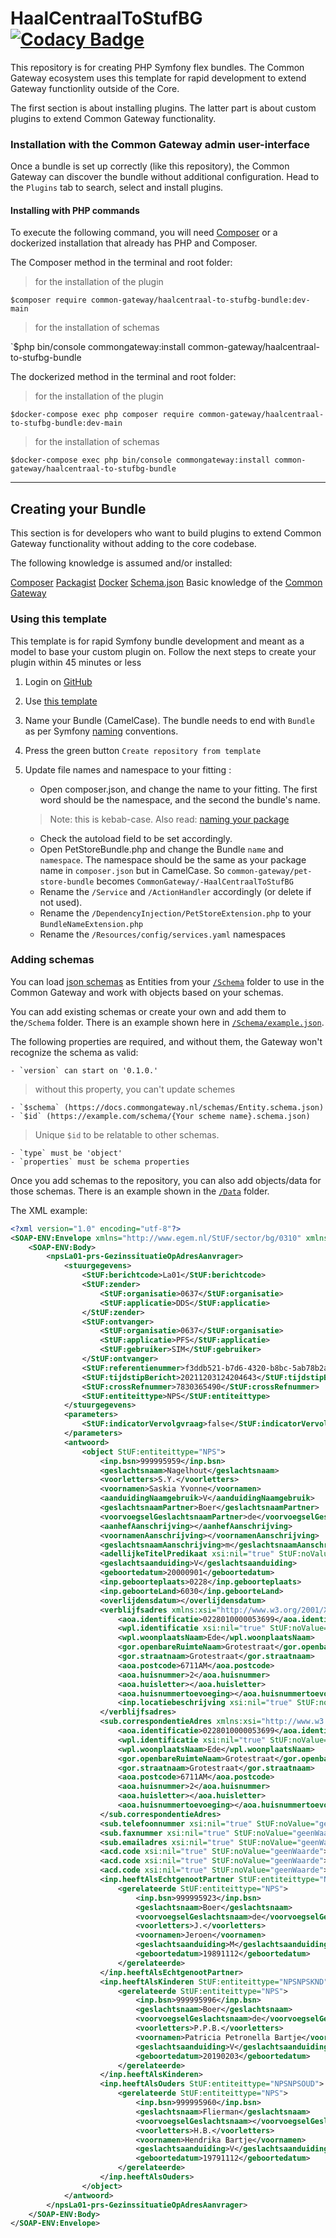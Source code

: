 # HaalCentraalToStufBG [![Codacy Badge](https://app.codacy.com/project/badge/Grade/980ea2efc85a427ea909518f29506ff6)](https://app.codacy.com/gh/CommonGateway/-HaalCentraalToStufBG/dashboard?utm_source=gh\&utm_medium=referral\&utm_content=\&utm_campaign=Badge_grade)

This repository is for creating PHP Symfony flex bundles. The Common Gateway ecosystem  uses this template for rapid development to extend Gateway functionlity outside of the Core.

The first section is about installing plugins. The latter part is about custom plugins to extend Common Gateway functionality.

### Installation with the Common Gateway admin user-interface

Once a bundle is set up correctly (like this repository), the Common Gateway can discover the bundle without additional configuration. Head to the `Plugins` tab to search, select and install plugins.

#### Installing with PHP commands

To execute the following command, you will need [Composer](https://getcomposer.org/download/) or a dockerized installation that already has PHP and Composer.

The Composer method in the terminal and root folder:

> for the installation of the plugin

`$composer require common-gateway/haalcentraal-to-stufbg-bundle:dev-main`

> for the installation of schemas

\`$php bin/console commongateway:install common-gateway/haalcentraal-to-stufbg-bundle

The dockerized method in the terminal and root folder:

> for the installation of the plugin

`$docker-compose exec php composer require common-gateway/haalcentraal-to-stufbg-bundle:dev-main`

> for the installation of schemas

`$docker-compose exec php bin/console commongateway:install common-gateway/haalcentraal-to-stufbg-bundle`

***

## Creating your Bundle

This section is for developers who want to build plugins to extend Common Gateway functionality without adding to the core codebase.

The following knowledge is assumed and/or installed:

[Composer](https://getcomposer.org/download/)
[Packagist](https://packagist.org/)
[Docker](https://www.docker.com/products/docker-desktop/)
[Schema.json](https://json-schema.org/)
Basic knowledge of the [Common Gateway](https://github.com/CommonGateway)

### Using this template

This template is for rapid Symfony bundle development and meant as a model to base your custom plugin on. Follow the next steps to create your plugin within 45 minutes or less

1.  Login on [GitHub](https://github.com)
2.  Use [this template](https://github.com/CommonGateway/-HaalCentraalToStufBG/generate)
3.  Name your Bundle (CamelCase). The bundle needs to end with `Bundle` as per Symfony [naming](https://symfony.com/doc/current/bundles/best_practices.html#bundles-naming-conventions) conventions.
4.  Press the green button `Create repository from template`
5.  Update file names and namespace to your fitting :

    *   Open composer.json, and change the name to your fitting. The first word should be the namespace, and the second the bundle's name.

    > Note: this is kebab-case. Also read: [naming your package](https://packagist.org/about#naming-your-package)

    *   Check the autoload field to be set accordingly.
    *   Open PetStoreBundle.php and change the Bundle `name` and `namespace`. The namespace should be the same as your package name in `composer.json` but in CamelCase. So `common-gateway/pet-store-bundle` becomes `CommonGateway/-HaalCentraalToStufBG`
    *   Rename the `/Service` and `/ActionHandler` accordingly (or delete if not used).
    *   Rename the `/DependencyInjection/PetStoreExtension.php` to your `BundleNameExtension.php`
    *   Rename the `/Resources/config/services.yaml` namespaces

### Adding schemas

You can load [json schemas](https://json-schema.org/learn/getting-started-step-by-step.html#starting-the-schema) as Entities from your [`/Schema`](https://github.com/CommonGateway/-HaalCentraalToStufBG/tree/main/Schema) folder to use in the Common Gateway and work with objects based on your schemas.

You can add existing schemas or create your own and add them to the`/Schema` folder. There is an example shown here in [`/Schema/example.json`](https://github.com/CommonGateway/-HaalCentraalToStufBG/blob/main/Schema/example.json).

The following properties are required, and without them, the Gateway won't recognize the schema as valid:

    - `version` can start on '0.1.0.' 

> without this property, you can't update schemes

    - `$schema` (https://docs.commongateway.nl/schemas/Entity.schema.json)
    - `$id` (https://example.com/schema/{Your scheme name}.schema.json)

> Unique `$id` to be relatable to other schemas.

    - `type` must be 'object'
    - `properties` must be schema properties

Once you add schemas to the repository, you can also add objects/data for those schemas. There is an example shown in the [`/Data`](https://github.com/CommonGateway/-HaalCentraalToStufBG/tree/main/Data) folder.


The XML example:

```xml
<?xml version="1.0" encoding="utf-8"?>
<SOAP-ENV:Envelope xmlns="http://www.egem.nl/StUF/sector/bg/0310" xmlns:xsi="http://www.w3.org/2001/XMLSchema-instance" xmlns:StUF="http://www.egem.nl/StUF/StUF0301" xmlns:SOAP-ENV="http://schemas.xmlsoap.org/soap/envelope/">
    <SOAP-ENV:Body>
        <npsLa01-prs-GezinssituatieOpAdresAanvrager>
            <stuurgegevens>
                <StUF:berichtcode>La01</StUF:berichtcode>
                <StUF:zender>
                    <StUF:organisatie>0637</StUF:organisatie>
                    <StUF:applicatie>DDS</StUF:applicatie>
                </StUF:zender>
                <StUF:ontvanger>
                    <StUF:organisatie>0637</StUF:organisatie>
                    <StUF:applicatie>PFS</StUF:applicatie>
                    <StUF:gebruiker>SIM</StUF:gebruiker>
                </StUF:ontvanger>
                <StUF:referentienummer>f3ddb521-b7d6-4320-b8bc-5ab78b2ad433</StUF:referentienummer>
                <StUF:tijdstipBericht>20211203124204643</StUF:tijdstipBericht>
                <StUF:crossRefnummer>7830365490</StUF:crossRefnummer>
                <StUF:entiteittype>NPS</StUF:entiteittype>
            </stuurgegevens>
            <parameters>
                <StUF:indicatorVervolgvraag>false</StUF:indicatorVervolgvraag>
            </parameters>
            <antwoord>
                <object StUF:entiteittype="NPS">
                    <inp.bsn>999995959</inp.bsn>
                    <geslachtsnaam>Nagelhout</geslachtsnaam>
                    <voorletters>S.Y.</voorletters>
                    <voornamen>Saskia Yvonne</voornamen>
                    <aanduidingNaamgebruik>V</aanduidingNaamgebruik>
                    <geslachtsnaamPartner>Boer</geslachtsnaamPartner>
                    <voorvoegselGeslachtsnaamPartner>de</voorvoegselGeslachtsnaamPartner>
                    <aanhefAanschrijving></aanhefAanschrijving>
                    <voornamenAanschrijving></voornamenAanschrijving>
                    <geslachtsnaamAanschrijving>m</geslachtsnaamAanschrijving>
                    <adellijkeTitelPredikaat xsi:nil="true" StUF:noValue="geenWaarde"></adellijkeTitelPredikaat>
                    <geslachtsaanduiding>V</geslachtsaanduiding>
                    <geboortedatum>20000901</geboortedatum>
                    <inp.geboorteplaats>0228</inp.geboorteplaats>
                    <inp.geboorteLand>6030</inp.geboorteLand>
                    <overlijdensdatum></overlijdensdatum>
                    <verblijfsadres xmlns:xsi="http://www.w3.org/2001/XMLSchema-instance" xmlns:StUF="http://www.egem.nl/StUF/StUF0301">
                        <aoa.identificatie>0228010000053699</aoa.identificatie>
                        <wpl.identificatie xsi:nil="true" StUF:noValue="geenWaarde"></wpl.identificatie>
                        <wpl.woonplaatsNaam>Ede</wpl.woonplaatsNaam>
                        <gor.openbareRuimteNaam>Grotestraat</gor.openbareRuimteNaam>
                        <gor.straatnaam>Grotestraat</gor.straatnaam>
                        <aoa.postcode>6711AM</aoa.postcode>
                        <aoa.huisnummer>2</aoa.huisnummer>
                        <aoa.huisletter></aoa.huisletter>
                        <aoa.huisnummertoevoeging></aoa.huisnummertoevoeging>
                        <inp.locatiebeschrijving xsi:nil="true" StUF:noValue="nietOndersteund"></inp.locatiebeschrijving>
                    </verblijfsadres>
                    <sub.correspondentieAdres xmlns:xsi="http://www.w3.org/2001/XMLSchema-instance" xmlns:StUF="http://www.egem.nl/StUF/StUF0301">
                        <aoa.identificatie>0228010000053699</aoa.identificatie>
                        <wpl.identificatie xsi:nil="true" StUF:noValue="geenWaarde"></wpl.identificatie>
                        <wpl.woonplaatsNaam>Ede</wpl.woonplaatsNaam>
                        <gor.openbareRuimteNaam>Grotestraat</gor.openbareRuimteNaam>
                        <gor.straatnaam>Grotestraat</gor.straatnaam>
                        <aoa.postcode>6711AM</aoa.postcode>
                        <aoa.huisnummer>2</aoa.huisnummer>
                        <aoa.huisletter></aoa.huisletter>
                        <aoa.huisnummertoevoeging></aoa.huisnummertoevoeging>
                    </sub.correspondentieAdres>
                    <sub.telefoonnummer xsi:nil="true" StUF:noValue="geenWaarde"></sub.telefoonnummer>
                    <sub.faxnummer xsi:nil="true" StUF:noValue="geenWaarde"></sub.faxnummer>
                    <sub.emailadres xsi:nil="true" StUF:noValue="geenWaarde"></sub.emailadres>
                    <acd.code xsi:nil="true" StUF:noValue="geenWaarde"></acd.code>
                    <acd.code xsi:nil="true" StUF:noValue="geenWaarde"></acd.code>
                    <acd.code xsi:nil="true" StUF:noValue="geenWaarde"></acd.code>
                    <inp.heeftAlsEchtgenootPartner StUF:entiteittype="NPSNPSHUW">
                        <gerelateerde StUF:entiteittype="NPS">
                            <inp.bsn>999995923</inp.bsn>
                            <geslachtsnaam>Boer</geslachtsnaam>
                            <voorvoegselGeslachtsnaam>de</voorvoegselGeslachtsnaam>
                            <voorletters>J.</voorletters>
                            <voornamen>Jeroen</voornamen>
                            <geslachtsaanduiding>M</geslachtsaanduiding>
                            <geboortedatum>19891112</geboortedatum>
                        </gerelateerde>
                    </inp.heeftAlsEchtgenootPartner>
                    <inp.heeftAlsKinderen StUF:entiteittype="NPSNPSKND">
                        <gerelateerde StUF:entiteittype="NPS">
                            <inp.bsn>999995996</inp.bsn>
                            <geslachtsnaam>Boer</geslachtsnaam>
                            <voorvoegselGeslachtsnaam>de</voorvoegselGeslachtsnaam>
                            <voorletters>P.P.B.</voorletters>
                            <voornamen>Patricia Petronella Bartje</voornamen>
                            <geslachtsaanduiding>V</geslachtsaanduiding>
                            <geboortedatum>20190203</geboortedatum>
                        </gerelateerde>
                    </inp.heeftAlsKinderen>
                    <inp.heeftAlsOuders StUF:entiteittype="NPSNPSOUD">
                        <gerelateerde StUF:entiteittype="NPS">
                            <inp.bsn>999995960</inp.bsn>
                            <geslachtsnaam>Flierman</geslachtsnaam>
                            <voorvoegselGeslachtsnaam></voorvoegselGeslachtsnaam>
                            <voorletters>H.B.</voorletters>
                            <voornamen>Hendrika Bartje</voornamen>
                            <geslachtsaanduiding>V</geslachtsaanduiding>
                            <geboortedatum>19791112</geboortedatum>
                        </gerelateerde>
                    </inp.heeftAlsOuders>
                </object>
            </antwoord>
        </npsLa01-prs-GezinssituatieOpAdresAanvrager>
    </SOAP-ENV:Body>
</SOAP-ENV:Envelope>
```